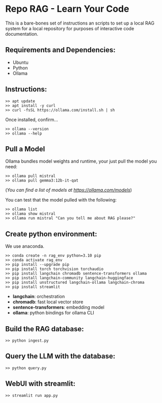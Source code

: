 Repo RAG - Learn Your Code
==========================

This is a bare-bones set of instructions an scripts to set up a local RAG
system for a local repository for purposes of interactive code documentation.

Requirements and Dependencies:
------------------------------

- Ubuntu
- Python
- Ollama

Instructions:
-------------

```
>> apt update
>> apt install -y curl
>> curl -fsSL https://ollama.com/install.sh | sh
```

Once installed, confirm...

```
>> ollama --version
>> ollama --help
```

Pull a Model
------------

Ollama bundles model weights and runtime, your just pull the model you need:

```
>> ollama pull mistral
>> ollama pull gemma3:12b-it-qat
```

(*You can find a list of models at https://ollama.com/models*)

You can test that the model pulled with the following:

```
>> ollama list
>> ollama show mistral
>> ollama run mistral "Can you tell me about RAG please?"
```


Create python environment:
--------------------------

We use anaconda.

```
>> conda create -n rag_env python=3.10 pip
>> conda activate rag_env
>> pip install --upgrade pip
>> pip install torch torchvision torchaudio
>> pip install langchain chromadb sentence-transformers ollama
>> pip install langchain-community langchain-huggingface
>> pip install unstructured langchain-ollama langchain-chroma
>> pip install streamlit
```

- **langchain**: orchestration
- **chromadb**: fast local vector store
- **sentence-transformers**: embedding model
- **ollama**: python bindings for ollama CLI

Build the RAG database:
-----------------------

```
>> python ingest.py
```

Query the LLM with the database:
--------------------------------

```
>> python query.py
```

WebUI with streamlit:
---------------------

```
>> streamlit run app.py
```
